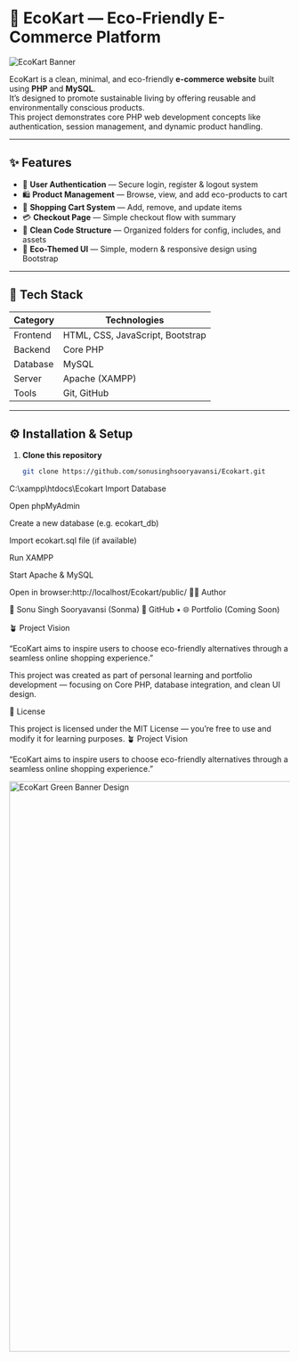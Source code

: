 # 🛒 EcoKart — Eco-Friendly E-Commerce Platform

![EcoKart Banner](https://via.placeholder.com/1000x250?text=EcoKart+%7C+Eco-Friendly+E-Commerce+Website)

EcoKart is a clean, minimal, and eco-friendly **e-commerce website** built using **PHP** and **MySQL**.  
It’s designed to promote sustainable living by offering reusable and environmentally conscious products.  
This project demonstrates core PHP web development concepts like authentication, session management, and dynamic product handling.

---

## ✨ Features

- 🔐 **User Authentication** — Secure login, register & logout system  
- 🛍️ **Product Management** — Browse, view, and add eco-products to cart  
- 🛒 **Shopping Cart System** — Add, remove, and update items  
- 💳 **Checkout Page** — Simple checkout flow with summary  
- 🧾 **Clean Code Structure** — Organized folders for config, includes, and assets  
- 🌱 **Eco-Themed UI** — Simple, modern & responsive design using Bootstrap  

---

## 🧰 Tech Stack

| Category | Technologies |
|-----------|---------------|
| Frontend  | HTML, CSS, JavaScript, Bootstrap |
| Backend   | Core PHP |
| Database  | MySQL |
| Server    | Apache (XAMPP) |
| Tools     | Git, GitHub |

---

## ⚙️ Installation & Setup

1. **Clone this repository**
   ```bash
   git clone https://github.com/sonusinghsooryavansi/Ecokart.git
C:\xampp\htdocs\Ecokart
Import Database

Open phpMyAdmin

Create a new database (e.g. ecokart_db)

Import ecokart.sql file (if available)

Run XAMPP

Start Apache & MySQL

Open in browser:http://localhost/Ecokart/public/
🧑‍💻 Author

👋 Sonu Singh Sooryavansi (Sonma)
💼 GitHub
 • 🌐 Portfolio (Coming Soon)

🪴 Project Vision

“EcoKart aims to inspire users to choose eco-friendly alternatives through a seamless online shopping experience.”

This project was created as part of personal learning and portfolio development —
focusing on Core PHP, database integration, and clean UI design.

🧾 License

This project is licensed under the MIT License — you’re free to use and modify it for learning purposes.
🪴 Project Vision

“EcoKart aims to inspire users to choose eco-friendly alternatives through a seamless online shopping experience.”

<img width="1536" height="1024" alt="EcoKart Green Banner Design" src="https://github.com/user-attachments/assets/5d418983-0d7c-4080-84f5-9c38c4120fc6" />


